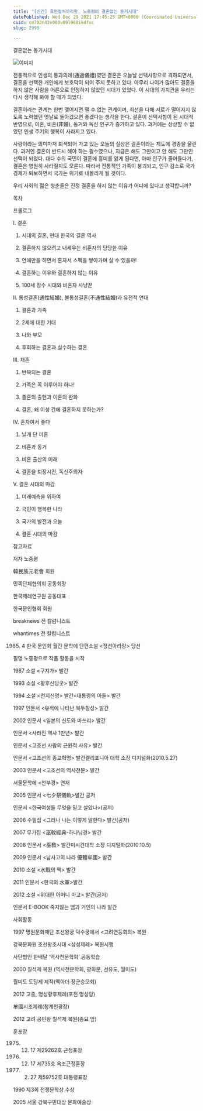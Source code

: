 ```yaml
---
title: "[신간] 휴먼컬쳐아리랑, 노중평의 결혼없는 동거시대"
datePublished: Wed Dec 29 2021 17:45:25 GMT+0000 (Coordinated Universal Time)
cuid: cm702n43v000v09l968ikdfxc
slug: 2990

---
```



결혼없는 동거시대

![이미지](https://cdn.hashnode.com/res/hashnode/image/upload/v1739253522219/3894adfc-06d9-44d5-9469-52c91494b89c.jpeg)

전통적으로 인생의 통과의례(通過儀禮)였던 결혼은 오늘날 선택사항으로 격하되면서, 결혼을 선택한 개인에게 보호막이 되어 주지 못하고 있다. 아무리 나이가 많아도 결혼을 하지 않은 사람을 어른으로 인정하지 않았던 시대가 있었다. 이 시대의 가치관을 우리는 다시 생각해 봐야 할 때가 되었다.

결혼이라는 관계는 한번 맺어지면 땔 수 없는 관계이며, 최선을 다해 서로가 떨어지지 않도록 노력했던 옛날로 돌아갔으면 좋겠다는 생각을 한다. 결혼이 선택사항이 된 시대적 반영으로, 이혼, 비혼(非婚), 동거와 독신 인구가 증가하고 있다. 과거에는 상상할 수 없었던 인생 주기의 행복이 사라지고 있다.

사랑이라는 의미마저 퇴색되어 가고 있는 오늘의 실상은 결혼이라는 제도에 경종을 울린다. 과거엔 결혼이 반드시 해야 하는 필수였으나, 지금은 해도 그만이고 안 해도 그만인 선택이 되었다. 대다 수의 국민이 결혼에 흥미를 잃게 된다면, 아마 인구가 줄어들다가, 결혼은 영원히 사라질지도 모른다. 따라서 전통적인 가족이 붕괴되고, 인구 감소로 국가 경제가 퇴보하면서 국가는 위기로 내몰리게 될 것이다.

우리 사회의 젊은 청춘들은 진정 결혼을 하지 않는 이유가 어디에 있다고 생각합니까?

목차

프롤로그

Ⅰ. 결혼

1. 시대의 결혼, 현대 한국의 결혼 역사

2. 결혼하지 않으려고 내세우는 비혼자의 당당한 이유

3. 연애만을 하면서 혼자서 스펙을 쌓아가며 살 수 있을까!

4. 결혼하는 이유와 결혼하지 않는 이유

5. 100세 장수 시대와 비혼자 사냥꾼

II. 통성결혼(通性結婚), 불통성결혼(不通性結婚)과 유전적 연대

1. 결혼과 가족

2. 2세에 대한 기대

3. 나와 부모

4. 후회하는 결혼과 실수하는 결혼

Ⅲ. 재혼

1. 반복되는 결혼

2. 가족은 꼭 이루어야 하나!

3. 졸혼의 출현과 이혼의 완화

4. 결혼, 왜 이성 간에 결혼하지 못하는가?

Ⅳ. 혼자여서 좋다

1. 날개 단 미혼

2. 비혼과 동거

3. 비혼 출산의 미래

4. 결혼을 퇴장시킨, 독신주의자

Ⅴ. 결혼 시대의 마감

1. 미래예측을 위하여

2. 국민이 행복한 나라

3. 국가의 발전과 오늘

4. 결혼 시대의 마감

참고자료

저자 노중평

韓民族元老會 회원

민족단체협의회 공동회장

한국제례연구원 공동대표

한국문인협회 회원

breaknews 전 칼럼니스트

whantimes 전 칼럼니스트

1985. 4 한국 문인회 월간 문학에 단편소설 <정선아라랑> 당선

필명 노중평으로 작품 활동을 시작

1987 소설 <구지가> 발간

1993 소설 <황후신당굿> 발간

1994 소설 <천지신명> 발간<대통령의 아들> 발간

1997 인문서 <유적에 나타난 북두칠성> 발간

2002 인문서 <일본의 신도와 마쓰리> 발간

인문서 <사라진 역사 1만년> 발간

인문서 <고조선 사람의 근원적 사유> 발간

인문서 <고조선의 종교혁명> 발간켈리포니아 대학 소장 디지털화(2010.5.27)

2003 인문서 <고조선의 역사천문> 발간

서울문학에 <천부경> 연재

2005 인문서 <七夕祭儀軌>발간 공저

인문서 <한국여성들 무엇을 믿고 살았나>(공저)

2006 수필집 <그러나 나는 이렇게 말한다> 발간(공저)

2007 무가집 <巫敎經典-하나님경> 발간

2008 인문서 <巫敎> 발간미시건대학 소장 디지털화(2010.10.5)

2009 인문서 <남사고의 나라 優體牟國> 발간

2010 소설 <水戰의 맥> 발간

2011 인문서 <한국의 水軍>발간

2012 소설 <위대한 어머니 마고> 발간(공저)

인문서 E-BOOK 죽지않는 뱀과 거인의 나라 발간

사회활동

1997 명원문화재단 조선왕궁 덕수궁에서 <고려연등회의> 복원

강북문화원 조선왕조시대 <삼성제레> 복원시행

사단법인 한배달 ‘역사천문학회’ 공동학습

2000 칠석제 복원 (역사천문학회, 광화문, 선유도, 월미도)

월미도 도당제 제작(맥아더 장군승모회)

2012 고종, 명성황후제례(포전 명성당)

牟國시조제례(청계천광장)

2012 고려 공민왕 칠석제 복원(종묘 앞)

훈포장

1975. 12. 17 제29262호 근정포장

1978. 12. 17 제735호 옥조근정훈장

1984. 02. 27 제59752호 대통령표창

1990 제3회 전쟁문학상 수상

2005 서울 강북구민대상 문화예술상